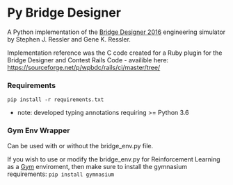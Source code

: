 # Py Bridge Designer
A Python implementation of the [Bridge Designer 2016](https://bridgedesigner.org/) engineering simulator by Stephen J. Ressler and Gene K. Ressler.

Implementation reference was the C code created for a Ruby plugin for the Bridge Designer and Contest Rails Code - availible here: https://sourceforge.net/p/wpbdc/rails/ci/master/tree/

### Requirements
`pip install -r requirements.txt`
* note: developed typing annotations requiring >= Python 3.6

### Gym Env Wrapper
Can be used with or without the bridge_env.py file.

If you wish to use or modify the bridge_env.py for Reinforcement Learning as a [Gym](https://gymnasium.farama.org/) enviroment, then make sure to install the gymnasium requirements:
`pip install gymnasium`